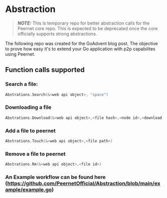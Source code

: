 # Abstraction
> **_NOTE:_** This is temporary repo for better abstraction calls for the Peernet core repo. This is expected to be deprecated once the core officially supports strong abstractions.

The following repo was created for the GoAdvent blog post. The objective to prove how easy it's to extend your Go application with p2p capabilites 
using Peernet. 

## Function calls supported 
### Search a file: 
```go
Abstrations.Search(&<web api object>, "space")
```
### Downloading a file
```go
Abstrations.Download(&<web api object>,<file hash>,<node id>,<download path>)
```
### Add a file to peernet 
```go
Abstrations.Touch(&<web api object>,<file path>)
```

### Remove a file to peernet 
```go
Abstrations.Rm(&<web api object>,<file id>)
```

### An Example workflow can be found here (https://github.com/PeernetOfficial/Abstraction/blob/main/example/example.go)
